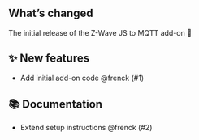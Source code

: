 ## What’s changed

The initial release of the Z-Wave JS to MQTT add-on 🎉 

## ✨ New features

- Add initial add-on code @frenck (#1)

## 📚 Documentation

- Extend setup instructions @frenck (#2)

